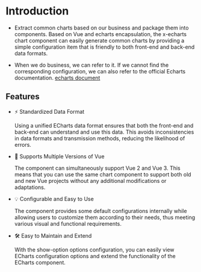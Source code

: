 # Introduction

- Extract common charts based on our business and package them into components. Based on Vue and echarts encapsulation, the x-echarts chart component can easily generate common charts by providing a simple configuration item that is friendly to both front-end and back-end data formats.

- When we do business, we can refer to it. If we cannot find the corresponding configuration, we can also refer to the official Echarts documentation. [echarts document](https://echarts.apache.org/en/api.html)

## Features
- ⚡️ Standardized Data Format

  Using a unified ECharts data format ensures that both the front-end and back-end can understand and use this data. This avoids inconsistencies in data formats and transmission methods, reducing the likelihood of errors.

- 🔑 Supports Multiple Versions of Vue

  The component can simultaneously support Vue 2 and Vue 3. This means that you can use the same chart component to support both old and new Vue projects without any additional modifications or adaptations.

- 💡 Configurable and Easy to Use

  The component provides some default configurations internally while allowing users to customize them according to their needs, thus meeting various visual and functional requirements.

- 🛠️ Easy to Maintain and Extend

  With the show-option options configuration, you can easily view ECharts configuration options and extend the functionality of the ECharts component.


 